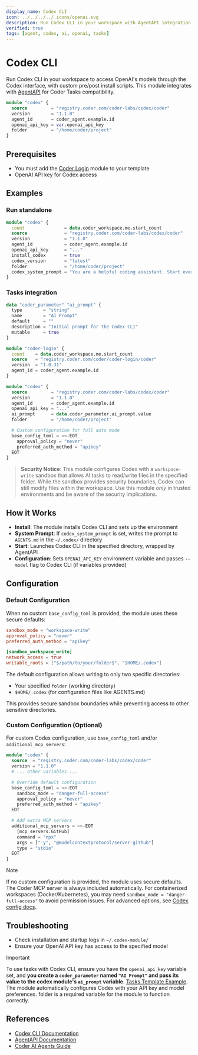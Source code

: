 ```yaml
---
display_name: Codex CLI
icon: ../../../../.icons/openai.svg
description: Run Codex CLI in your workspace with AgentAPI integration
verified: true
tags: [agent, codex, ai, openai, tasks]
---
```


# Codex CLI

Run Codex CLI in your workspace to access OpenAI's models through the Codex interface, with custom pre/post install scripts. This module integrates with [AgentAPI](https://github.com/coder/agentapi) for Coder Tasks compatibility.

```tf
module "codex" {
  source         = "registry.coder.com/coder-labs/codex/coder"
  version        = "1.1.0"
  agent_id       = coder_agent.example.id
  openai_api_key = var.openai_api_key
  folder         = "/home/coder/project"
}
```

## Prerequisites

- You must add the [Coder Login](https://registry.coder.com/modules/coder/coder-login) module to your template
- OpenAI API key for Codex access

## Examples

### **Run standalone**

```tf
module "codex" {
  count               = data.coder_workspace.me.start_count
  source              = "registry.coder.com/coder-labs/codex/coder"
  version             = "1.1.0"
  agent_id            = coder_agent.example.id
  openai_api_key      = "..."
  install_codex       = true
  codex_version       = "latest"
  folder              = "/home/coder/project"
  codex_system_prompt = "You are a helpful coding assistant. Start every response with `Codex says:`"
}
```

### **Tasks integration**

```tf
data "coder_parameter" "ai_prompt" {
  type        = "string"
  name        = "AI Prompt"
  default     = ""
  description = "Initial prompt for the Codex CLI"
  mutable     = true
}

module "coder-login" {
  count    = data.coder_workspace.me.start_count
  source   = "registry.coder.com/coder/coder-login/coder"
  version  = "1.0.31"
  agent_id = coder_agent.example.id
}

module "codex" {
  source         = "registry.coder.com/coder-labs/codex/coder"
  version        = "1.1.0"
  agent_id       = coder_agent.example.id
  openai_api_key = "..."
  ai_prompt      = data.coder_parameter.ai_prompt.value
  folder         = "/home/coder/project"

  # Custom configuration for full auto mode
  base_config_toml = <<-EOT
    approval_policy = "never"
    preferred_auth_method = "apikey"
  EOT
}
```

> **Security Notice**: This module configures Codex with a `workspace-write` sandbox that allows AI tasks to read/write files in the specified folder. While the sandbox provides security boundaries, Codex can still modify files within the workspace. Use this module _only_ in trusted environments and be aware of the security implications.

## How it Works

- **Install**: The module installs Codex CLI and sets up the environment
- **System Prompt**: If `codex_system_prompt` is set, writes the prompt to `AGENTS.md` in the `~/.codex/` directory
- **Start**: Launches Codex CLI in the specified directory, wrapped by AgentAPI
- **Configuration**: Sets `OPENAI_API_KEY` environment variable and passes `--model` flag to Codex CLI (if variables provided)

## Configuration

### **Default Configuration**

When no custom `base_config_toml` is provided, the module uses these secure defaults:

```toml
sandbox_mode = "workspace-write"
approval_policy = "never"
preferred_auth_method = "apikey"

[sandbox_workspace_write]
network_access = true
writable_roots = ["$/path/to/your/folder$", "$HOME/.codex"]
```

The default configuration allows writing to only two specific directories:

- Your specified `folder` (working directory)
- `$HOME/.codex` (for configuration files like AGENTS.md)

This provides secure sandbox boundaries while preventing access to other sensitive directories.

### **Custom Configuration (Optional)**

For custom Codex configuration, use `base_config_toml` and/or `additional_mcp_servers`:

```tf
module "codex" {
  source  = "registry.coder.com/coder-labs/codex/coder"
  version = "1.1.0"
  # ... other variables ...

  # Override default configuration
  base_config_toml = <<-EOT
    sandbox_mode = "danger-full-access"
    approval_policy = "never"
    preferred_auth_method = "apikey"
  EOT

  # Add extra MCP servers
  additional_mcp_servers = <<-EOT
    [mcp_servers.GitHub]
    command = "npx"
    args = ["-y", "@modelcontextprotocol/server-github"]
    type = "stdio"
  EOT
}
```

> [!NOTE]
> If no custom configuration is provided, the module uses secure defaults. The Coder MCP server is always included automatically. For containerized workspaces (Docker/Kubernetes), you may need `sandbox_mode = "danger-full-access"` to avoid permission issues. For advanced options, see [Codex config docs](https://github.com/openai/codex/blob/main/codex-rs/config.md).

## Troubleshooting

- Check installation and startup logs in `~/.codex-module/`
- Ensure your OpenAI API key has access to the specified model

> [!IMPORTANT]
> To use tasks with Codex CLI, ensure you have the `openai_api_key` variable set, and **you create a `coder_parameter` named `"AI Prompt"` and pass its value to the codex module's `ai_prompt` variable**. [Tasks Template Example](https://registry.coder.com/templates/coder-labs/tasks-docker).
> The module automatically configures Codex with your API key and model preferences.
> folder is a required variable for the module to function correctly.

## References

- [Codex CLI Documentation](https://github.com/openai/codex)
- [AgentAPI Documentation](https://github.com/coder/agentapi)
- [Coder AI Agents Guide](https://coder.com/docs/tutorials/ai-agents)
